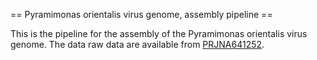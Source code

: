 == Pyramimonas orientalis virus genome, assembly pipeline ==

This is the pipeline for the assembly of the Pyramimonas orientalis virus genome. The data raw data are available from [PRJNA641252](https://www.ncbi.nlm.nih.gov/bioproject/PRJNA641252).
